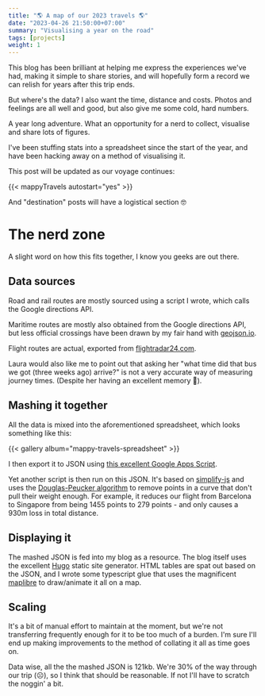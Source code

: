 ```yaml
---
title: "🌎 A map of our 2023 travels 🌎"
date: "2023-04-26 21:50:00+07:00"
summary: "Visualising a year on the road"
tags: [projects]
weight: 1
---
```


This blog has been brilliant at helping me express the experiences we've had, making it simple to share stories, and will hopefully form a record we can relish for years after this trip ends.

But where's the data? I also want the time, distance and costs. Photos and feelings are all well and good, but also give me some cold, hard numbers.

A year long adventure. What an opportunity for a nerd to collect, visualise and share lots of figures.

I've been stuffing stats into a spreadsheet since the start of the year, and have been hacking away on a method of visualising it.

This post will be updated as our voyage continues:

{{< mappyTravels  autostart="yes" >}}

And "destination" posts will have a logistical section 🤓

# The nerd zone
 
A slight word on how this fits together, I know you geeks are out there.

## Data sources

Road and rail routes are mostly sourced using a script I wrote, which calls the Google directions API. 

Maritime routes are mostly also obtained from the Google directions API, but less official crossings have been drawn by my fair hand with [geojson.io](https://geojson.io).

Flight routes are actual, exported from [flightradar24.com](https://flightradar24.com).

Laura would also like me to point out that asking her  "what time did that bus we got (three weeks ago) arrive?" is not a very accurate way of measuring journey times. (Despite her having an excellent memory 💪).

## Mashing it together

All the data is mixed into the aforementioned spreadsheet, which looks something like this:

{{< gallery album="mappy-travels-spreadsheet" >}}

I then export it to JSON using [this excellent Google Apps Script](http://blog.pamelafox.org/2013/06/exporting-google-spreadsheet-as-json.html?m=1).

Yet another script is then run on this JSON. It's based on [simplify-js](https://mourner.github.io/simplify-js/) and uses the [Douglas-Peucker algorithm](https://en.m.wikipedia.org/wiki/Ramer%E2%80%93Douglas%E2%80%93Peucker_algorithm) to remove points in a curve that don't pull their weight enough. For example, it reduces our flight from Barcelona to Singapore from being 1455 points to 279 points - and only causes a 930m loss in total distance.

## Displaying it

The mashed JSON is fed into my blog as a resource. The blog itself uses the excellent [Hugo](https://gohugo.io) static site generator. HTML tables are spat out based on the JSON, and I wrote some typescript glue that uses the magnificent [maplibre](https://maplibre.org/) to draw/animate it all on a map. 

## Scaling

It's a bit of manual effort to maintain at the moment, but we're not transferring frequently enough for it to be too much of a burden. I'm sure I'll end up making improvements to the method of collating it all as time goes on.

Data wise, all the the mashed JSON is 121kb. We're 30% of the way through our trip (☹️), so I think that should be reasonable. If not I'll have to scratch the noggin' a bit.